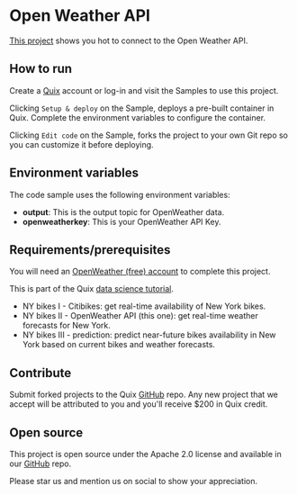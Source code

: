 # Open Weather API

[This project](https://github.com/quixio/quix-samples/tree/main/python/sources/Open-Weather) shows you hot to connect to the Open Weather API.

## How to run

Create a [Quix](https://portal.platform.quix.ai/self-sign-up?xlink=github) account or log-in and visit the Samples to use this project.

Clicking `Setup & deploy` on the Sample, deploys a pre-built container in Quix. Complete the environment variables to configure the container.

Clicking `Edit code` on the Sample, forks the project to your own Git repo so you can customize it before deploying.

## Environment variables

The code sample uses the following environment variables:

- **output**: This is the output topic for OpenWeather data.
- **openweatherkey**: This is your OpenWeather API Key.

## Requirements/prerequisites

You will need an [OpenWeather (free) account](https://home.openweathermap.org/users/sign_up/) to complete this project.

This is part of the Quix [data science tutorial](https://docs.quix.io/platform/tutorials/data-science/data-science.html). 

- NY bikes I - Citibikes: get real-time availability of New York bikes.
- NY bikes II - OpenWeather API (this one): get real-time weather forecasts for New York.
- NY bikes III - prediction: predict near-future bikes availability in New York based on current bikes and weather forecasts.

## Contribute

Submit forked projects to the Quix [GitHub](https://github.com/quixio/quix-samples) repo. Any new project that we accept will be attributed to you and you'll receive $200 in Quix credit.

## Open source

This project is open source under the Apache 2.0 license and available in our [GitHub](https://github.com/quixio/quix-samples) repo.

Please star us and mention us on social to show your appreciation.


